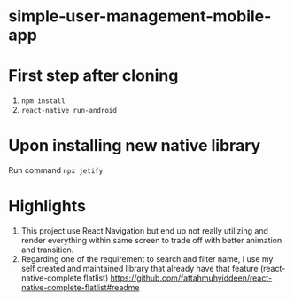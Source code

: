 # simple-user-management-mobile-app

# First step after cloning
1. `npm install`
2. `react-native run-android`


# Upon installing new native library
Run command `npx jetify`

# Highlights
1. This project use React Navigation but end up not really utilizing and render everything within same screen to trade off with better animation and transition.
2. Regarding one of the requirement to search and filter name, I use my self created and maintained library that already have that feature (react-native-complete flatlist) https://github.com/fattahmuhyiddeen/react-native-complete-flatlist#readme